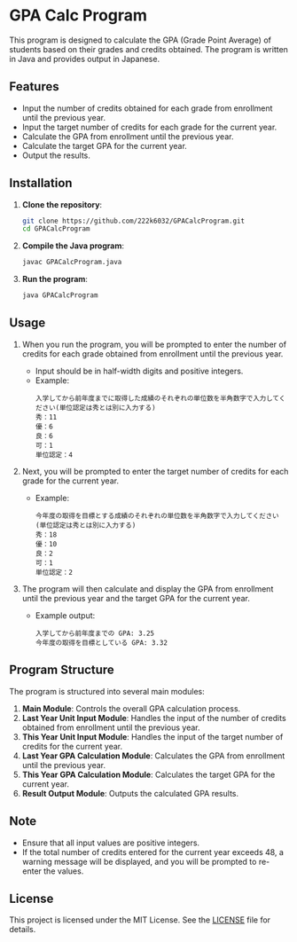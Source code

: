 # GPA Calc Program

This program is designed to calculate the GPA (Grade Point Average) of students based on their grades and credits obtained. The program is written in Java and provides output in Japanese.

## Features

- Input the number of credits obtained for each grade from enrollment until the previous year.
- Input the target number of credits for each grade for the current year.
- Calculate the GPA from enrollment until the previous year.
- Calculate the target GPA for the current year.
- Output the results.

## Installation

1. **Clone the repository**:
    ```bash
    git clone https://github.com/222k6032/GPACalcProgram.git
    cd GPACalcProgram
    ```

2. **Compile the Java program**:
    ```bash
    javac GPACalcProgram.java
    ```

3. **Run the program**:
    ```bash
    java GPACalcProgram
    ```

## Usage

1. When you run the program, you will be prompted to enter the number of credits for each grade obtained from enrollment until the previous year.
    - Input should be in half-width digits and positive integers.
    - Example:
        ```
        入学してから前年度までに取得した成績のそれぞれの単位数を半角数字で入力してください(単位認定は秀とは別に入力する)
        秀：11
        優：6
        良：6
        可：1
        単位認定：4
        ```

2. Next, you will be prompted to enter the target number of credits for each grade for the current year.
    - Example:
        ```
        今年度の取得を目標とする成績のそれぞれの単位数を半角数字で入力してください(単位認定は秀とは別に入力する)
        秀：18
        優：10
        良：2
        可：1
        単位認定：2
        ```

3. The program will then calculate and display the GPA from enrollment until the previous year and the target GPA for the current year.
    - Example output:
        ```
        入学してから前年度までの GPA: 3.25
        今年度の取得を目標としている GPA: 3.32
        ```

## Program Structure

The program is structured into several main modules:

1. **Main Module**: Controls the overall GPA calculation process.
2. **Last Year Unit Input Module**: Handles the input of the number of credits obtained from enrollment until the previous year.
3. **This Year Unit Input Module**: Handles the input of the target number of credits for the current year.
4. **Last Year GPA Calculation Module**: Calculates the GPA from enrollment until the previous year.
5. **This Year GPA Calculation Module**: Calculates the target GPA for the current year.
6. **Result Output Module**: Outputs the calculated GPA results.

## Note

- Ensure that all input values are positive integers.
- If the total number of credits entered for the current year exceeds 48, a warning message will be displayed, and you will be prompted to re-enter the values.

## License

This project is licensed under the MIT License. See the [LICENSE](LICENSE) file for details.
